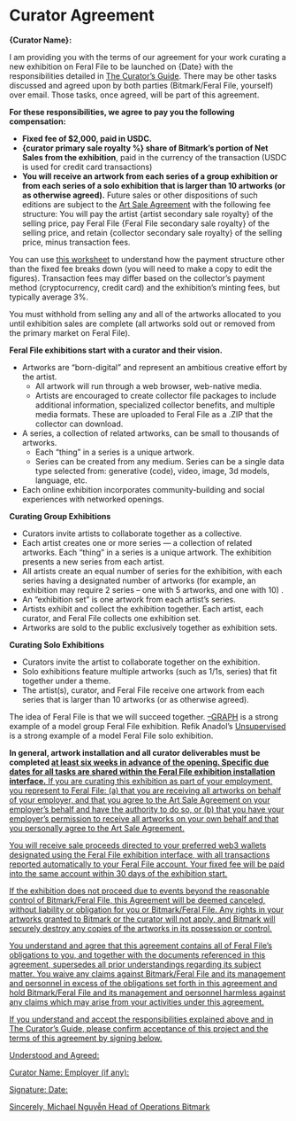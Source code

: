 # Curator Agreement

**{Curator Name}:**

I am providing you with the terms of our agreement for your work curating a new exhibition on Feral File to be launched on {Date} with the responsibilities detailed in [The Curator’s Guide](https://docs.google.com/document/d/1g6F7IiDB5D3jWExJ8-HHfJdtZB5TlB-s-Zkuz5bztTI/edit). There may be other tasks discussed and agreed upon by both parties (Bitmark/Feral File, yourself) over email.  Those tasks, once agreed, will be part of this agreement.

**For these responsibilities, we agree to pay you  the following compensation:**
- **Fixed fee of $2,000, paid in USDC.**
- **{curator primary sale royalty %} share of Bitmark’s portion of Net Sales from the exhibition**, paid in the currency of the transaction (USDC is used for credit card transactions)
- **You will receive an artwork from each series of a group exhibition or from each series of a solo exhibition that is larger than 10 artworks (or as otherwise agreed).** Future sales or other dispositions of such editions are subject to the [Art Sale Agreement](https://feralfile.com/docs/art-sale-agreement) with the following fee structure: You will pay the artist {artist secondary sale royalty} of the selling price, pay Feral File {Feral File secondary sale royalty} of the selling price, and retain {collector secondary sale royalty} of the selling price, minus transaction fees.  

You can use [this worksheet](https://docs.google.com/spreadsheets/d/1gpOSaji6kQ3jLjtzQU7ixlATfXmNWq5Cv-vZ_fRx_Qw/edit#gid=1326931850) to understand how the payment structure other than the fixed fee breaks down (you will need to make a copy to edit the figures). Transaction fees may differ based on the collector’s payment method (cryptocurrency, credit card) and the exhibition’s minting fees, but typically average 3%.

You must withhold from selling any and all of the artworks allocated to you until exhibition sales are complete (all artworks sold out or removed from the primary market on Feral File).

**Feral File exhibitions start with a curator and their vision.**
- Artworks are “born-digital” and represent an ambitious creative effort by  the artist. 
    - All artwork will run through a web browser, web-native media.
    - Artists are encouraged to create collector file packages to include additional information, specialized collector benefits, and multiple media formats. These are uploaded to Feral File as a .ZIP that the collector can download.
- A series, a collection of related artworks, can be small to thousands of artworks.
    - Each “thing” in a series is a unique artwork. 
    - Series can be created from any medium. Series can be a single data type selected from: generative (code), video, image, 3d models, language, etc. 
- Each online exhibition incorporates community-building and social experiences with networked openings.

**Curating Group Exhibitions**
- Curators invite artists to collaborate together as a collective.
- Each artist creates one or more series — a collection of related artworks. Each “thing” in a series is a unique artwork. The exhibition presents a new series from each artist.
- All artists create an equal number of series for the exhibition, with each series having a designated number of artworks (for example, an exhibition may require  2 series –  one with 5 artworks, and one with 10)  .
- An “exhibition set” is one artwork from each artist’s series.
- Artists exhibit and collect the exhibition together. Each artist, each curator, and Feral File collects one  exhibition set. 
- Artworks are sold to the public exclusively together as exhibition sets.

**Curating Solo Exhibitions**
- Curators invite the artist to collaborate together on the exhibition.
- Solo exhibitions feature multiple artworks (such as 1/1s, series) that fit together under a theme.
- The  artist(s), curator, and Feral File receive one artwork from each series that is larger than 10 artworks (or as otherwise agreed).


The idea of Feral File is that we will succeed together. [–GRAPH](https://feralfile.com/exhibitions/graph-eg6) is a strong example of a model group Feral File exhibition. Refik Anadol’s [Unsupervised](https://feralfile.com/exhibitions/unsupervised-sla) is a strong example of a model Feral File solo exhibition.

**In general, artwork installation and all curator deliverables must be completed <u>at least six  weeks in advance of the opening<u>. Specific due dates for all tasks are shared within the Feral File exhibition installation interface.**
If you are curating this exhibition as part of your employment, you represent to Feral File: (a)  that you are receiving all artworks on behalf of your employer, and that you agree to the Art Sale Agreement on your employer’s behalf and have the authority to do so,  or (b)  that you have your employer’s permission to receive all artworks on your own behalf and that you personally agree to the Art Sale Agreement.

You will receive sale proceeds directed to your preferred web3 wallets designated using the Feral File exhibition interface, with all transactions reported automatically to your Feral File account. Your fixed fee will be paid into the same account within 30 days of the exhibition start.

If the exhibition does not proceed due to events beyond the reasonable control of Bitmark/Feral File, this Agreement will be deemed canceled, without liability or obligation for you or Bitmark/Feral File.  Any rights in your artworks granted to Bitmark or the  curator will not apply, and  Bitmark will securely destroy any copies of the artworks in its possession or control.

You understand and agree that this agreement contains all of Feral File’s obligations to you, and together with the documents referenced in this agreement, supersedes all prior understandings regarding its subject matter.  You waive any claims against Bitmark/Feral File and its management and  personnel in excess of the obligations set forth in this agreement and hold Bitmark/Feral File and its management and personnel harmless against any claims which may arise from your activities under this agreement. 

If you understand and accept the responsibilities explained above and in The Curator’s Guide, please confirm acceptance of this project and the terms of this agreement by signing below.

Understood and Agreed:

Curator Name:
Employer (if any): 

Signature:
Date:

Sincerely,
Michael Nguyễn
Head of Operations
Bitmark

